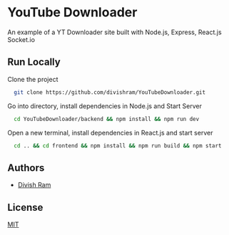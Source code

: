 
# YouTube Downloader

An example of a YT Downloader site built with Node.js, Express, React.js Socket.io


## Run Locally

Clone the project

```bash
  git clone https://github.com/divishram/YouTubeDownloader.git
```

Go into directory, install dependencies in Node.js and Start Server

```bash
  cd YouTubeDownloader/backend && npm install && npm run dev
```

Open a new terminal, install dependencies in React.js and start server

```bash
  cd .. && cd frontend && npm install && npm run build && npm start
```



## Authors

- [Divish Ram](https://stackoverflow.com/users/13335147/dram95)


## License

[MIT](https://choosealicense.com/licenses/mit/)

